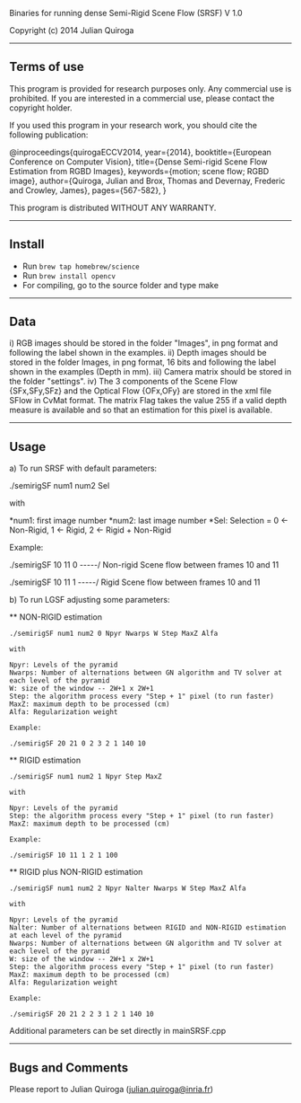 Binaries for running dense Semi-Rigid Scene Flow (SRSF) V 1.0

Copyright (c) 2014 Julian Quiroga

------------------------------
Terms of use
------------------------------

This program is provided for research purposes only. Any commercial
use is prohibited. If you are interested in a commercial use, please 
contact the copyright holder. 

If you used this program in your research work, you should cite the 
following publication:

@inproceedings{quirogaECCV2014,
year={2014},
booktitle={European Conference on Computer Vision},
title={Dense Semi-rigid Scene Flow Estimation from RGBD Images},
keywords={motion; scene flow; RGBD image},
author={Quiroga, Julian and Brox, Thomas and Devernay, Frederic and Crowley, James},
pages={567-582},
}

This program is distributed WITHOUT ANY WARRANTY.

------------------------------
Install
------------------------------

+ Run `brew tap homebrew/science`
+ Run `brew install opencv`
+ For compiling, go to the source folder and type make


------------------------------
Data
------------------------------

i) RGB images should be stored in the folder "Images", in png format and following the label shown in the examples.
ii) Depth images should be stored in the folder Images, in png format, 16 bits and following the label shown in the examples (Depth in mm).
iii) Camera matrix should be stored in the folder "settings".
iv) The 3 components of the Scene Flow {SFx,SFy,SFz} and the Optical Flow {OFx,OFy} are stored in the xml file SFlow in CvMat format. The matrix Flag takes the value 255 if a valid depth measure is available and so that an estimation for this pixel is available. 

------------------------------
Usage
------------------------------

a) To run SRSF with default parameters:

./semirigSF num1 num2 Sel

with

*num1: first image number
*num2: last image number
*Sel: Selection = 0 <- Non-Rigid, 1 <- Rigid, 2 <- Rigid + Non-Rigid

Example:

./semirigSF 10 11 0    -----/ Non-rigid Scene flow between frames 10 and 11

./semirigSF 10 11 1    -----/ Rigid Scene flow between frames 10 and 11

b) To run LGSF adjusting some parameters:

** NON-RIGID estimation

	./semirigSF num1 num2 0 Npyr Nwarps W Step MaxZ Alfa

	with

	Npyr: Levels of the pyramid
	Nwarps: Number of alternations between GN algorithm and TV solver at each level of the pyramid
	W: size of the window -- 2W+1 x 2W+1
	Step: the algorithm process every "Step + 1" pixel (to run faster)
	MaxZ: maximum depth to be processed (cm)
	Alfa: Regularization weight

	Example:

	./semirigSF 20 21 0 2 3 2 1 140 10

** RIGID estimation

	./semirigSF num1 num2 1 Npyr Step MaxZ

	with

	Npyr: Levels of the pyramid
	Step: the algorithm process every "Step + 1" pixel (to run faster)
	MaxZ: maximum depth to be processed (cm)

	Example:

	./semirigSF 10 11 1 2 1 100

** RIGID plus NON-RIGID estimation

	./semirigSF num1 num2 2 Npyr Nalter Nwarps W Step MaxZ Alfa

	with

	Npyr: Levels of the pyramid
	Nalter: Number of alternations between RIGID and NON-RIGID estimation at each level of the pyramid
	Nwarps: Number of alternations between GN algorithm and TV solver at each level of the pyramid
	W: size of the window -- 2W+1 x 2W+1
	Step: the algorithm process every "Step + 1" pixel (to run faster)
	MaxZ: maximum depth to be processed (cm)
	Alfa: Regularization weight
	
	Example:

	./semirigSF 20 21 2 2 3 1 2 1 140 10


Additional parameters can be set directly in mainSRSF.cpp

------------------------------
Bugs and Comments
------------------------------

Please report to Julian Quiroga (julian.quiroga@inria.fr)

